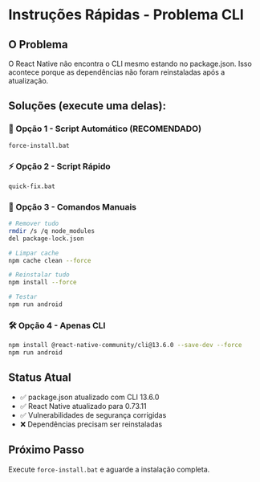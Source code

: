 # Instruções Rápidas - Problema CLI

## O Problema
O React Native não encontra o CLI mesmo estando no package.json. Isso acontece porque as dependências não foram reinstaladas após a atualização.

## Soluções (execute uma delas):

### 🚀 Opção 1 - Script Automático (RECOMENDADO)
```bash
force-install.bat
```

### ⚡ Opção 2 - Script Rápido
```bash
quick-fix.bat
```

### 🔧 Opção 3 - Comandos Manuais
```bash
# Remover tudo
rmdir /s /q node_modules
del package-lock.json

# Limpar cache
npm cache clean --force

# Reinstalar tudo
npm install --force

# Testar
npm run android
```

### 🛠️ Opção 4 - Apenas CLI
```bash
npm install @react-native-community/cli@13.6.0 --save-dev --force
npm run android
```

## Status Atual
- ✅ package.json atualizado com CLI 13.6.0
- ✅ React Native atualizado para 0.73.11
- ✅ Vulnerabilidades de segurança corrigidas
- ❌ Dependências precisam ser reinstaladas

## Próximo Passo
Execute `force-install.bat` e aguarde a instalação completa. 
